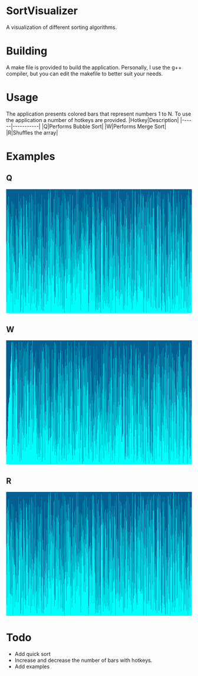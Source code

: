 # SortVisualizer
A visualization of different sorting algorithms.

# Building
A make file is provided to build the application. Personally, I use the g++ compiler, but you can edit the makefile to better suit your needs.

# Usage
The application presents colored bars that represent numbers 1 to N. To use the application a number of hotkeys are provided.
|Hotkey|Description|
|------|-----------|
|Q|Performs Bubble Sort|
|W|Performs Merge Sort|
|R|Shuffles the array|

# Examples
## Q
![Q](https://github.com/RakuTheSenpai/SortVisualizer/blob/main/Examples/r.gif)

## W
![W](https://github.com/RakuTheSenpai/SortVisualizer/blob/main/Examples/w.gif)

## R
![R](https://github.com/RakuTheSenpai/SortVisualizer/blob/main/Examples/r.gif)

# Todo
* Add quick sort
* Increase and decrease the number of bars with hotkeys.
* Add examples
